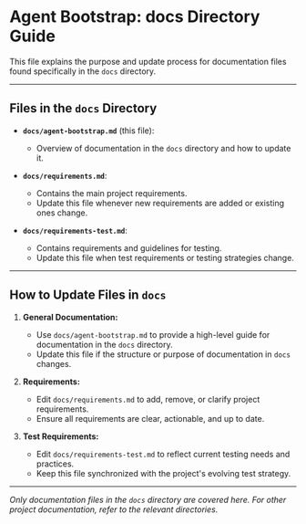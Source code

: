# Agent Bootstrap: docs Directory Guide

This file explains the purpose and update process for documentation files found specifically in the `docs` directory.

---

## Files in the `docs` Directory

- **`docs/agent-bootstrap.md`** (this file):
  - Overview of documentation in the `docs` directory and how to update it.

- **`docs/requirements.md`**:
  - Contains the main project requirements.
  - Update this file whenever new requirements are added or existing ones change.

- **`docs/requirements-test.md`**:
  - Contains requirements and guidelines for testing.
  - Update this file when test requirements or testing strategies change.

---

## How to Update Files in `docs`

1. **General Documentation:**
   - Use `docs/agent-bootstrap.md` to provide a high-level guide for documentation in the `docs` directory.
   - Update this file if the structure or purpose of documentation in `docs` changes.

2. **Requirements:**
   - Edit `docs/requirements.md` to add, remove, or clarify project requirements.
   - Ensure all requirements are clear, actionable, and up to date.

3. **Test Requirements:**
   - Edit `docs/requirements-test.md` to reflect current testing needs and practices.
   - Keep this file synchronized with the project's evolving test strategy.

---

_Only documentation files in the `docs` directory are covered here. For other project documentation, refer to the relevant directories._
